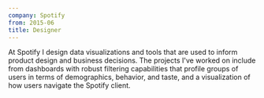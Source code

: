 ```yaml
---
company: Spotify
from: 2015-06
title: Designer
---
```


At Spotify I design data visualizations and tools that are used to inform product design and business decisions. The projects I've worked on include from dashboards with robust filtering capabilities that profile groups of users in terms of demographics, behavior, and taste, and a visualization of how users navigate the Spotify client.

